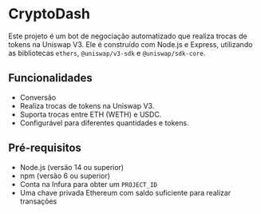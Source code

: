 # CryptoDash

Este projeto é um bot de negociação automatizado que realiza trocas de tokens na Uniswap V3. Ele é construído com Node.js e Express, utilizando as bibliotecas `ethers`, `@uniswap/v3-sdk` e `@uniswap/sdk-core`.

## Funcionalidades

- Conversão
- Realiza trocas de tokens na Uniswap V3.
- Suporta trocas entre ETH (WETH) e USDC.
- Configurável para diferentes quantidades e tokens.

## Pré-requisitos

- Node.js (versão 14 ou superior)
- npm (versão 6 ou superior)
- Conta na Infura para obter um `PROJECT_ID`
- Uma chave privada Ethereum com saldo suficiente para realizar transações


